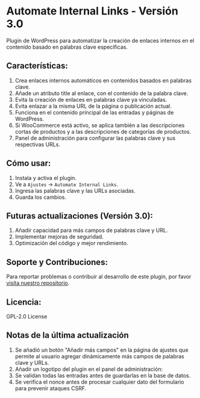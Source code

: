 # Automate Internal Links - Versión 3.0

Plugin de WordPress para automatizar la creación de enlaces internos en el contenido basado en palabras clave específicas.

## Características:

1. Crea enlaces internos automáticos en contenidos basados en palabras clave.
2. Añade un atributo title al enlace, con el contenido de la palabra clave.
3. Evita la creación de enlaces en palabras clave ya vinculadas.
4. Evita enlazar a la misma URL de la página o publicación actual.
5. Funciona en el contenido principal de las entradas y páginas de WordPress.
6. Si WooCommerce está activo, se aplica también a las descripciones cortas de productos y a las descripciones de categorías de productos.
7. Panel de administración para configurar las palabras clave y sus respectivas URLs.

## Cómo usar:

1. Instala y activa el plugin.
2. Ve a `Ajustes` -> `Automate Internal Links`.
3. Ingresa las palabras clave y las URLs asociadas.
4. Guarda los cambios.

## Futuras actualizaciones (Versión 3.0):

1. Añadir capacidad para más campos de palabras clave y URL.
2. Implementar mejoras de seguridad.
3. Optimización del código y mejor rendimiento.

## Soporte y Contribuciones:

Para reportar problemas o contribuir al desarrollo de este plugin, por favor [visita nuestro repositorio](#).

## Licencia:

GPL-2.0 License

## Notas de la última actualización 
1. Se añadió un botón "Añadir más campos" en la página de ajustes que permite al usuario agregar dinámicamente más campos de palabras clave y URLs.
2. Añadir un logotipo del plugin en el panel de administración:
3. Se validan todas las entradas antes de guardarlas en la base de datos.
4. Se verifica el nonce antes de procesar cualquier dato del formulario para prevenir ataques CSRF.

